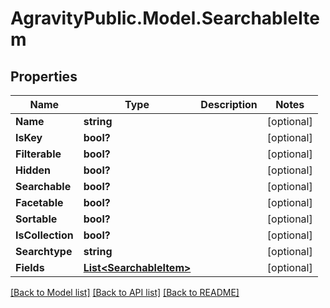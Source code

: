 
# AgravityPublic.Model.SearchableItem

## Properties

Name | Type | Description | Notes
------------ | ------------- | ------------- | -------------
**Name** | **string** |  | [optional] 
**IsKey** | **bool?** |  | [optional] 
**Filterable** | **bool?** |  | [optional] 
**Hidden** | **bool?** |  | [optional] 
**Searchable** | **bool?** |  | [optional] 
**Facetable** | **bool?** |  | [optional] 
**Sortable** | **bool?** |  | [optional] 
**IsCollection** | **bool?** |  | [optional] 
**Searchtype** | **string** |  | [optional] 
**Fields** | [**List&lt;SearchableItem&gt;**](SearchableItem.md) |  | [optional] 

[[Back to Model list]](../README.md#documentation-for-models)
[[Back to API list]](../README.md#documentation-for-api-endpoints)
[[Back to README]](../README.md)

